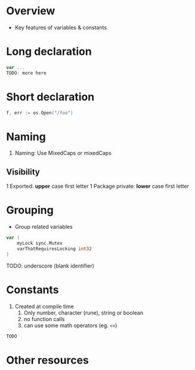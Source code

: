 # Overview
- Key features of variables & constants


# Long declaration
```go
var ...
TODO: more here
```

# Short declaration
```go
f, err := os.Open("/foo")
```

# Naming
1. Naming: Use MixedCaps or mixedCaps


## Visibility
1 Exported: **upper** case first letter
1 Package private: **lower** case first letter


# Grouping
- Group related variables
```go
var (
    myLock sync.Mutex
    varThatRequiresLocking int32
)
```

TODO: underscore (blank identifier)


# Constants
1. Created at compile time
    1. Only number, character (rune), string or boolean
    1. no function calls
    1. can use some math operators (eg. `<<`)
```go
TODO
```


# Other resources
